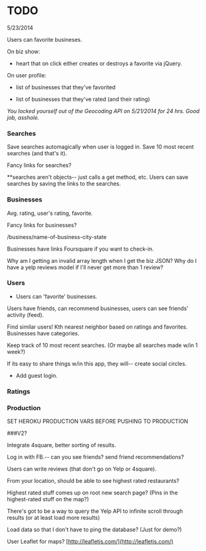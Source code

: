 # TODO

5/23/2014

Users can favorite busineses.

On biz show:

  * heart that on click either creates or destroys a favorite via jQuery.

On user profile:

  * list of businesses that they've favorited
  
  * list of businesses that they've rated (and their rating)



_You locked yourself out of the Geocoding API on 5/21/2014 for 24 hrs. Good job, asshole._ 


### Searches

Save searches automagically when user is logged in. Save 10 most recent searches (and that's it).



Fancy links for searches?

**searches aren't objects-- just calls a get method, etc. Users can save searches by saving the links to the searches.




### Businesses

Avg. rating, user's rating, favorite.



Fancy links for businesses?

/business/name-of-business-city-state

Businesses have links <!-- to Yelp if you want to review and --> Foursquare if you want to check-in.

Why am I getting an invalid array length when I get the biz JSON? Why do I have a yelp reviews model if I'll never get more than 1 review?


### Users

<!-- Add users. -->

* Users can 'favorite' businesses.

<!-- * Users can 'rate' businesses. -->

Users have friends, can recommend businesses, users can see friends' activity (feed).

Find similar users! Kth nearest neighbor based on ratings and favorites. Businesses have categories.


Keep track of 10 most recent searches. (Or maybe all searches made w/in 1 week?)

If its easy to share things w/in this app, they will-- create social circles.


* Add guest login.

### Ratings




### Production

SET HEROKU PRODUCTION VARS BEFORE PUSHING TO PRODUCTION



###V2?

Integrate 4square, better sorting of results.

Log in with FB.-- can you see friends? send friend recommendations?

Users can write reviews (that don't go on Yelp or 4square).

From your location, should be able to see highest rated restaurants? 

Highest rated stuff comes up on root new search page? (Pins in the highest-rated stuff on the map?)

There's got to be a way to query the Yelp API to infinite scroll through results (or at least load more results)

Load data so that I don't have to ping the database? (Just for demo?)


User Leaflet for maps? [http://leafletjs.com/](http://leafletjs.com/)